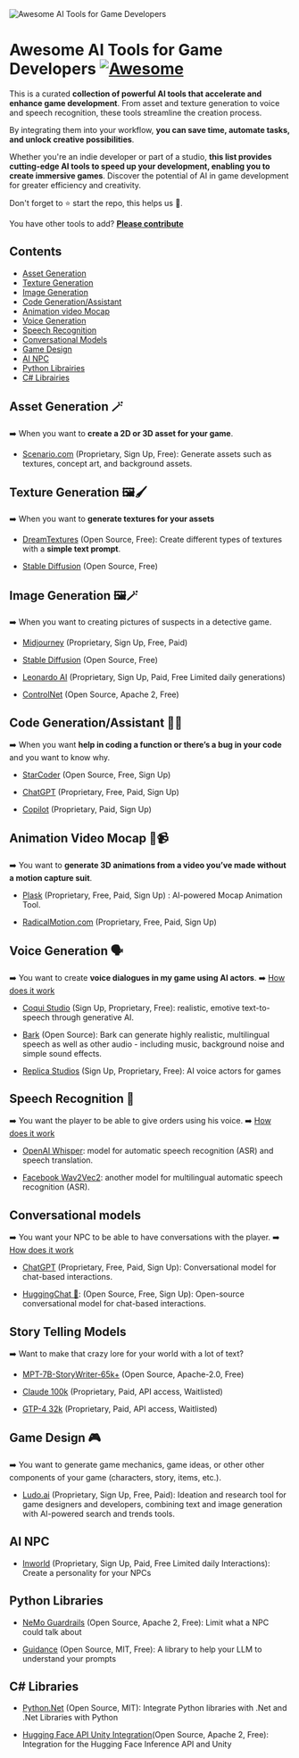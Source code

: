 <img src="./assets/img/cover.jpg" alt="Awesome AI Tools for Game Developers"/>

# Awesome AI Tools for Game Developers [![Awesome](https://awesome.re/badge.svg)](https://awesome.re)

This is a curated **collection of powerful AI tools that accelerate and enhance game development**. From asset and texture generation to voice and speech recognition, these tools streamline the creation process. 

By integrating them into your workflow, **you can save time, automate tasks, and unlock creative possibilities**. 

Whether you're an indie developer or part of a studio, **this list provides cutting-edge AI tools to speed up your development, enabling you to create immersive games**. Discover the potential of AI in game development for greater efficiency and creativity.

Don't forget to ⭐ start the repo, this helps us 🤗.

You have other tools to add? **[Please contribute](https://github.com/simoninithomas/awesome-ai-tools-for-game-dev/pulls)**

## Contents
- [Asset Generation](#asset-generation-)
- [Texture Generation](#texture-generation-)
- [Image Generation](#image-generation-)
- [Code Generation/Assistant](#code-generationassistant-)
- [Animation video Mocap](#animation-video-mocap-)
- [Voice Generation](#voice-generation-%EF%B8%8F)
- [Speech Recognition](#speech-recognition-)
- [Conversational Models](#conversational-models)
- [Game Design](#game-design-)
- [AI NPC](#ai-npc)
- [Python Librairies](#python-libraries)
- [C# Librairies](#c-libraries)

## Asset Generation 🪄
➡️ When you want to **create a 2D or 3D asset for your game**.

- [Scenario.com](https://www.scenario.com/) (Proprietary, Sign Up, Free): Generate assets such as textures, concept art, and background assets.

## Texture Generation 🖼️🖌️
➡️ When you want to **generate textures for your assets**

- [DreamTextures](https://github.com/carson-katri/dream-textures) (Open Source, Free): Create different types of textures with a **simple text prompt**.

- [Stable Diffusion](https://huggingface.co/spaces/stabilityai/stable-diffusion) (Open Source, Free)

## Image Generation 🖼️🪄
➡️ When you want to creating pictures of suspects in a detective game.

- [Midjourney](https://www.midjourney.com/home/) (Proprietary, Sign Up, Free, Paid)

- [Stable Diffusion](https://huggingface.co/spaces/stabilityai/stable-diffusion) (Open Source, Free)

- [Leonardo AI](https://app.leonardo.ai/) (Proprietary, Sign Up, Paid, Free Limited daily generations) 
    
- [ControlNet](https://github.com/lllyasviel/ControlNet-v1-1-nightly) (Open Source, Apache 2, Free)


## Code Generation/Assistant 👩‍💻
➡️ When you want **help in coding a function or there’s a bug in your code** and you want to know why.

- [StarCoder](https://huggingface.co/bigcode/starcoder) (Open Source, Free, Sign Up)

- [ChatGPT](https://chat.openai.com/) (Proprietary, Free, Paid,  Sign Up)

- [Copilot](https://github.com/features/copilot) (Proprietary, Paid,  Sign Up)

## Animation Video Mocap 💃📹
➡️ You want to **generate 3D animations from a video you’ve made without a motion capture suit**.

- [Plask](https://motion.plask.ai/) (Proprietary, Free, Paid,  Sign Up) : AI-powered Mocap
Animation Tool.

- [RadicalMotion.com](https://radicalmotion.com/) (Proprietary, Free, Paid,  Sign Up)


## Voice Generation 🗣️
➡️ You want to create **voice dialogues in my game using AI actors**.
➡️ [How does it work](https://huggingface.co/tasks/text-to-speech)


- [Coqui Studio](https://coqui.ai/) (Sign Up, Proprietary, Free): realistic, emotive text-to-speech through generative AI.

- [Bark](https://github.com/suno-ai/bark) (Open Source): Bark can generate highly realistic, multilingual speech as well as other audio - including music, background noise and simple sound effects. 

- [Replica Studios](https://replicastudios.com/) (Sign Up, Proprietary, Free): AI voice actors for games

## Speech Recognition 💬
➡️ You want the player to be able to give orders using his voice.
➡️ [How does it work](https://huggingface.co/tasks/automatic-speech-recognition)

- [OpenAI Whisper](https://huggingface.co/openai/whisper-base): model for automatic speech recognition (ASR) and speech translation.

- [Facebook Wav2Vec2](https://huggingface.co/facebook/wav2vec2-large-xlsr-53): another model for multilingual automatic speech recognition (ASR).

## Conversational models
➡️ You want your NPC to be able to have conversations with the player.
➡️ [How does it work](https://huggingface.co/tasks/conversational)

- [ChatGPT](https://chat.openai.com/) (Proprietary, Free, Paid, Sign Up): Conversational model for chat-based interactions.

- [HuggingChat 🤗](https://huggingface.co/chat/): (Open Source, Free, Sign Up): Open-source conversational model for chat-based interactions.

## Story Telling Models
➡️ Want to make that crazy lore for your world with a lot of text?

- [MPT-7B-StoryWriter-65k+](https://huggingface.co/mosaicml/mpt-7b-storywriter) (Open Source, Apache-2.0, Free)
  
- [Claude 100k](https://huggingface.co/mosaicml/mpt-7b-storywriter) (Proprietary, Paid, API access, Waitlisted)

- [GTP-4 32k](https://platform.openai.com/docs/models/overview) (Proprietary, Paid, API access, Waitlisted)
  
## Game Design 🎮
➡️ You want to generate game mechanics, game ideas, or other other components of your game (characters, story, items, etc.).

- [Ludo.ai](https://ludo.ai/) (Proprietary, Sign Up, Free, Paid): Ideation and research tool for game designers and developers, combining text and image generation with AI-powered search and trends tools.

## AI NPC

- [Inworld](https://inworld.ai) (Proprietary, Sign Up, Paid, Free Limited daily Interactions): Create a personality for your NPCs
    
## Python Libraries 

- [NeMo Guardrails](https://github.com/NVIDIA/NeMo-Guardrails) (Open Source, Apache 2, Free): Limit what a NPC could talk about

- [Guidance](https://github.com/microsoft/guidance) (Open Source, MIT, Free): A library to help your LLM to understand your prompts
     
## C# Libraries

- [Python.Net](https://github.com/pythonnet/pythonnet) (Open Source, MIT): Integrate Python libraries with .Net and .Net Libraries with Python

- [Hugging Face API Unity Integration](https://github.com/huggingface/unity-api)(Open Source, Apache 2, Free): Integration for the Hugging Face Inference API and Unity

     
